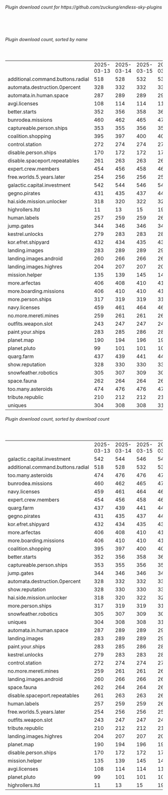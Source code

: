 <h6>Plugin download count for https://github.com/zuckung/endless-sky-plugins</h6><br>
<br>
<h6>Plugin download count, sorted by name</h6><sub><sup><br>
<table>
	<tr>
		<td></td>
		<td>2025-03-13</td>
		<td>2025-03-14</td>
		<td>2025-03-15</td>
		<td>2025-03-16</td>
		<td>2025-03-17</td>
		<td>2025-03-18</td>
		<td>2025-03-19</td>
		<td>today +</td>
	</tr>
	<tr>
		<td>additional.command.buttons.radial</td>
		<td>518</td>
		<td>528</td>
		<td>532</td>
		<td>536</td>
		<td>544</td>
		<td>547</td>
		<td>551</td>
		<td>+ 4</td>
	</tr>
	<tr>
		<td>automata.destruction.0percent</td>
		<td>328</td>
		<td>332</td>
		<td>332</td>
		<td>336</td>
		<td>342</td>
		<td>342</td>
		<td>347</td>
		<td>+ 5</td>
	</tr>
	<tr>
		<td>automata.in.human.space</td>
		<td>287</td>
		<td>289</td>
		<td>289</td>
		<td>291</td>
		<td>297</td>
		<td>297</td>
		<td>297</td>
		<td></td>
	</tr>
	<tr>
		<td>avgi.licenses</td>
		<td>108</td>
		<td>114</td>
		<td>114</td>
		<td>118</td>
		<td>124</td>
		<td>126</td>
		<td>126</td>
		<td></td>
	</tr>
	<tr>
		<td>better.starts</td>
		<td>352</td>
		<td>356</td>
		<td>358</td>
		<td>361</td>
		<td>365</td>
		<td>365</td>
		<td>365</td>
		<td></td>
	</tr>
	<tr>
		<td>bunrodea.missions</td>
		<td>460</td>
		<td>462</td>
		<td>465</td>
		<td>472</td>
		<td>476</td>
		<td>476</td>
		<td>476</td>
		<td></td>
	</tr>
	<tr>
		<td>captureable.person.ships</td>
		<td>353</td>
		<td>355</td>
		<td>356</td>
		<td>358</td>
		<td>364</td>
		<td>364</td>
		<td>364</td>
		<td></td>
	</tr>
	<tr>
		<td>coalition.shopping</td>
		<td>395</td>
		<td>397</td>
		<td>400</td>
		<td>402</td>
		<td>404</td>
		<td>404</td>
		<td>404</td>
		<td></td>
	</tr>
	<tr>
		<td>control.station</td>
		<td>272</td>
		<td>274</td>
		<td>274</td>
		<td>274</td>
		<td>274</td>
		<td>274</td>
		<td>274</td>
		<td></td>
	</tr>
	<tr>
		<td>disable.person.ships</td>
		<td>170</td>
		<td>172</td>
		<td>172</td>
		<td>172</td>
		<td>172</td>
		<td>172</td>
		<td>172</td>
		<td></td>
	</tr>
	<tr>
		<td>disable.spaceport.repeatables</td>
		<td>261</td>
		<td>263</td>
		<td>263</td>
		<td>265</td>
		<td>265</td>
		<td>265</td>
		<td>265</td>
		<td></td>
	</tr>
	<tr>
		<td>expert.crew.members</td>
		<td>454</td>
		<td>456</td>
		<td>458</td>
		<td>463</td>
		<td>465</td>
		<td>465</td>
		<td>467</td>
		<td>+ 2</td>
	</tr>
	<tr>
		<td>free.worlds.5.years.later</td>
		<td>254</td>
		<td>256</td>
		<td>256</td>
		<td>256</td>
		<td>256</td>
		<td>256</td>
		<td>256</td>
		<td></td>
	</tr>
	<tr>
		<td>galactic.capital.investment</td>
		<td>542</td>
		<td>544</td>
		<td>546</td>
		<td>548</td>
		<td>554</td>
		<td>558</td>
		<td>560</td>
		<td>+ 2</td>
	</tr>
	<tr>
		<td>gegno.pirates</td>
		<td>431</td>
		<td>435</td>
		<td>437</td>
		<td>443</td>
		<td>447</td>
		<td>447</td>
		<td>447</td>
		<td></td>
	</tr>
	<tr>
		<td>hai.side.mission.unlocker</td>
		<td>318</td>
		<td>320</td>
		<td>322</td>
		<td>326</td>
		<td>328</td>
		<td>328</td>
		<td>328</td>
		<td></td>
	</tr>
	<tr>
		<td>highrollers.ltd</td>
		<td>11</td>
		<td>13</td>
		<td>15</td>
		<td>19</td>
		<td>19</td>
		<td>19</td>
		<td>19</td>
		<td></td>
	</tr>
	<tr>
		<td>human.labels</td>
		<td>257</td>
		<td>259</td>
		<td>259</td>
		<td>261</td>
		<td>263</td>
		<td>263</td>
		<td>263</td>
		<td></td>
	</tr>
	<tr>
		<td>jump.gates</td>
		<td>344</td>
		<td>346</td>
		<td>346</td>
		<td>346</td>
		<td>352</td>
		<td>352</td>
		<td>352</td>
		<td></td>
	</tr>
	<tr>
		<td>kestrel.unlocks</td>
		<td>279</td>
		<td>283</td>
		<td>283</td>
		<td>283</td>
		<td>287</td>
		<td>287</td>
		<td>287</td>
		<td></td>
	</tr>
	<tr>
		<td>kor.efret.shipyard</td>
		<td>432</td>
		<td>434</td>
		<td>435</td>
		<td>437</td>
		<td>441</td>
		<td>443</td>
		<td>445</td>
		<td>+ 2</td>
	</tr>
	<tr>
		<td>landing.images</td>
		<td>283</td>
		<td>289</td>
		<td>289</td>
		<td>291</td>
		<td>293</td>
		<td>293</td>
		<td>293</td>
		<td></td>
	</tr>
	<tr>
		<td>landing.images.android</td>
		<td>260</td>
		<td>266</td>
		<td>266</td>
		<td>266</td>
		<td>268</td>
		<td>268</td>
		<td>268</td>
		<td></td>
	</tr>
	<tr>
		<td>landing.images.highres</td>
		<td>204</td>
		<td>207</td>
		<td>207</td>
		<td>207</td>
		<td>207</td>
		<td>209</td>
		<td>209</td>
		<td></td>
	</tr>
	<tr>
		<td>mission.helper</td>
		<td>135</td>
		<td>139</td>
		<td>145</td>
		<td>147</td>
		<td>149</td>
		<td>149</td>
		<td>149</td>
		<td></td>
	</tr>
	<tr>
		<td>more.arfectas</td>
		<td>406</td>
		<td>408</td>
		<td>410</td>
		<td>410</td>
		<td>414</td>
		<td>417</td>
		<td>419</td>
		<td>+ 2</td>
	</tr>
	<tr>
		<td>more.boarding.missions</td>
		<td>406</td>
		<td>410</td>
		<td>410</td>
		<td>410</td>
		<td>414</td>
		<td>414</td>
		<td>416</td>
		<td>+ 2</td>
	</tr>
	<tr>
		<td>more.person.ships</td>
		<td>317</td>
		<td>319</td>
		<td>319</td>
		<td>319</td>
		<td>321</td>
		<td>321</td>
		<td>323</td>
		<td>+ 2</td>
	</tr>
	<tr>
		<td>navy.licenses</td>
		<td>459</td>
		<td>461</td>
		<td>464</td>
		<td>466</td>
		<td>468</td>
		<td>468</td>
		<td>468</td>
		<td></td>
	</tr>
	<tr>
		<td>no.more.mereti.mines</td>
		<td>259</td>
		<td>261</td>
		<td>261</td>
		<td>263</td>
		<td>267</td>
		<td>267</td>
		<td>271</td>
		<td>+ 4</td>
	</tr>
	<tr>
		<td>outfits.weapon.slot</td>
		<td>243</td>
		<td>247</td>
		<td>247</td>
		<td>249</td>
		<td>251</td>
		<td>251</td>
		<td>251</td>
		<td></td>
	</tr>
	<tr>
		<td>paint.your.ships</td>
		<td>283</td>
		<td>285</td>
		<td>286</td>
		<td>286</td>
		<td>290</td>
		<td>292</td>
		<td>292</td>
		<td></td>
	</tr>
	<tr>
		<td>planet.map</td>
		<td>190</td>
		<td>194</td>
		<td>196</td>
		<td>196</td>
		<td>198</td>
		<td>198</td>
		<td>198</td>
		<td></td>
	</tr>
	<tr>
		<td>planet.pluto</td>
		<td>99</td>
		<td>101</td>
		<td>101</td>
		<td>101</td>
		<td>103</td>
		<td>103</td>
		<td>103</td>
		<td></td>
	</tr>
	<tr>
		<td>quarg.farm</td>
		<td>437</td>
		<td>439</td>
		<td>441</td>
		<td>443</td>
		<td>449</td>
		<td>449</td>
		<td>449</td>
		<td></td>
	</tr>
	<tr>
		<td>show.reputation</td>
		<td>328</td>
		<td>330</td>
		<td>330</td>
		<td>332</td>
		<td>334</td>
		<td>334</td>
		<td>334</td>
		<td></td>
	</tr>
	<tr>
		<td>snowfeather.robotics</td>
		<td>305</td>
		<td>307</td>
		<td>309</td>
		<td>309</td>
		<td>313</td>
		<td>313</td>
		<td>313</td>
		<td></td>
	</tr>
	<tr>
		<td>space.fauna</td>
		<td>262</td>
		<td>264</td>
		<td>264</td>
		<td>264</td>
		<td>266</td>
		<td>266</td>
		<td>266</td>
		<td></td>
	</tr>
	<tr>
		<td>too.many.asteroids</td>
		<td>474</td>
		<td>476</td>
		<td>476</td>
		<td>478</td>
		<td>487</td>
		<td>487</td>
		<td>487</td>
		<td></td>
	</tr>
	<tr>
		<td>tribute.republic</td>
		<td>210</td>
		<td>212</td>
		<td>212</td>
		<td>212</td>
		<td>214</td>
		<td>214</td>
		<td>214</td>
		<td></td>
	</tr>
	<tr>
		<td>uniques</td>
		<td>304</td>
		<td>308</td>
		<td>308</td>
		<td>310</td>
		<td>312</td>
		<td>312</td>
		<td>312</td>
		<td></td>
	</tr>
</table>
</sub></sup>
<h6>Plugin download count, sorted by download count</h6><sub><sup><br>
<table>
	<tr>
		<td></td>
		<td>2025-03-13</td>
		<td>2025-03-14</td>
		<td>2025-03-15</td>
		<td>2025-03-16</td>
		<td>2025-03-17</td>
		<td>2025-03-18</td>
		<td>2025-03-19</td>
		<td>today +</td>
	</tr>
	<tr>
		<td>galactic.capital.investment</td>
		<td>542</td>
		<td>544</td>
		<td>546</td>
		<td>548</td>
		<td>554</td>
		<td>558</td>
		<td>560</td>
		<td>+ 2</td>
	</tr>
	<tr>
		<td>additional.command.buttons.radial</td>
		<td>518</td>
		<td>528</td>
		<td>532</td>
		<td>536</td>
		<td>544</td>
		<td>547</td>
		<td>551</td>
		<td>+ 4</td>
	</tr>
	<tr>
		<td>too.many.asteroids</td>
		<td>474</td>
		<td>476</td>
		<td>476</td>
		<td>478</td>
		<td>487</td>
		<td>487</td>
		<td>487</td>
		<td></td>
	</tr>
	<tr>
		<td>bunrodea.missions</td>
		<td>460</td>
		<td>462</td>
		<td>465</td>
		<td>472</td>
		<td>476</td>
		<td>476</td>
		<td>476</td>
		<td></td>
	</tr>
	<tr>
		<td>navy.licenses</td>
		<td>459</td>
		<td>461</td>
		<td>464</td>
		<td>466</td>
		<td>468</td>
		<td>468</td>
		<td>468</td>
		<td></td>
	</tr>
	<tr>
		<td>expert.crew.members</td>
		<td>454</td>
		<td>456</td>
		<td>458</td>
		<td>463</td>
		<td>465</td>
		<td>465</td>
		<td>467</td>
		<td>+ 2</td>
	</tr>
	<tr>
		<td>quarg.farm</td>
		<td>437</td>
		<td>439</td>
		<td>441</td>
		<td>443</td>
		<td>449</td>
		<td>449</td>
		<td>449</td>
		<td></td>
	</tr>
	<tr>
		<td>gegno.pirates</td>
		<td>431</td>
		<td>435</td>
		<td>437</td>
		<td>443</td>
		<td>447</td>
		<td>447</td>
		<td>447</td>
		<td></td>
	</tr>
	<tr>
		<td>kor.efret.shipyard</td>
		<td>432</td>
		<td>434</td>
		<td>435</td>
		<td>437</td>
		<td>441</td>
		<td>443</td>
		<td>445</td>
		<td>+ 2</td>
	</tr>
	<tr>
		<td>more.arfectas</td>
		<td>406</td>
		<td>408</td>
		<td>410</td>
		<td>410</td>
		<td>414</td>
		<td>417</td>
		<td>419</td>
		<td>+ 2</td>
	</tr>
	<tr>
		<td>more.boarding.missions</td>
		<td>406</td>
		<td>410</td>
		<td>410</td>
		<td>410</td>
		<td>414</td>
		<td>414</td>
		<td>416</td>
		<td>+ 2</td>
	</tr>
	<tr>
		<td>coalition.shopping</td>
		<td>395</td>
		<td>397</td>
		<td>400</td>
		<td>402</td>
		<td>404</td>
		<td>404</td>
		<td>404</td>
		<td></td>
	</tr>
	<tr>
		<td>better.starts</td>
		<td>352</td>
		<td>356</td>
		<td>358</td>
		<td>361</td>
		<td>365</td>
		<td>365</td>
		<td>365</td>
		<td></td>
	</tr>
	<tr>
		<td>captureable.person.ships</td>
		<td>353</td>
		<td>355</td>
		<td>356</td>
		<td>358</td>
		<td>364</td>
		<td>364</td>
		<td>364</td>
		<td></td>
	</tr>
	<tr>
		<td>jump.gates</td>
		<td>344</td>
		<td>346</td>
		<td>346</td>
		<td>346</td>
		<td>352</td>
		<td>352</td>
		<td>352</td>
		<td></td>
	</tr>
	<tr>
		<td>automata.destruction.0percent</td>
		<td>328</td>
		<td>332</td>
		<td>332</td>
		<td>336</td>
		<td>342</td>
		<td>342</td>
		<td>347</td>
		<td>+ 5</td>
	</tr>
	<tr>
		<td>show.reputation</td>
		<td>328</td>
		<td>330</td>
		<td>330</td>
		<td>332</td>
		<td>334</td>
		<td>334</td>
		<td>334</td>
		<td></td>
	</tr>
	<tr>
		<td>hai.side.mission.unlocker</td>
		<td>318</td>
		<td>320</td>
		<td>322</td>
		<td>326</td>
		<td>328</td>
		<td>328</td>
		<td>328</td>
		<td></td>
	</tr>
	<tr>
		<td>more.person.ships</td>
		<td>317</td>
		<td>319</td>
		<td>319</td>
		<td>319</td>
		<td>321</td>
		<td>321</td>
		<td>323</td>
		<td>+ 2</td>
	</tr>
	<tr>
		<td>snowfeather.robotics</td>
		<td>305</td>
		<td>307</td>
		<td>309</td>
		<td>309</td>
		<td>313</td>
		<td>313</td>
		<td>313</td>
		<td></td>
	</tr>
	<tr>
		<td>uniques</td>
		<td>304</td>
		<td>308</td>
		<td>308</td>
		<td>310</td>
		<td>312</td>
		<td>312</td>
		<td>312</td>
		<td></td>
	</tr>
	<tr>
		<td>automata.in.human.space</td>
		<td>287</td>
		<td>289</td>
		<td>289</td>
		<td>291</td>
		<td>297</td>
		<td>297</td>
		<td>297</td>
		<td></td>
	</tr>
	<tr>
		<td>landing.images</td>
		<td>283</td>
		<td>289</td>
		<td>289</td>
		<td>291</td>
		<td>293</td>
		<td>293</td>
		<td>293</td>
		<td></td>
	</tr>
	<tr>
		<td>paint.your.ships</td>
		<td>283</td>
		<td>285</td>
		<td>286</td>
		<td>286</td>
		<td>290</td>
		<td>292</td>
		<td>292</td>
		<td></td>
	</tr>
	<tr>
		<td>kestrel.unlocks</td>
		<td>279</td>
		<td>283</td>
		<td>283</td>
		<td>283</td>
		<td>287</td>
		<td>287</td>
		<td>287</td>
		<td></td>
	</tr>
	<tr>
		<td>control.station</td>
		<td>272</td>
		<td>274</td>
		<td>274</td>
		<td>274</td>
		<td>274</td>
		<td>274</td>
		<td>274</td>
		<td></td>
	</tr>
	<tr>
		<td>no.more.mereti.mines</td>
		<td>259</td>
		<td>261</td>
		<td>261</td>
		<td>263</td>
		<td>267</td>
		<td>267</td>
		<td>271</td>
		<td>+ 4</td>
	</tr>
	<tr>
		<td>landing.images.android</td>
		<td>260</td>
		<td>266</td>
		<td>266</td>
		<td>266</td>
		<td>268</td>
		<td>268</td>
		<td>268</td>
		<td></td>
	</tr>
	<tr>
		<td>space.fauna</td>
		<td>262</td>
		<td>264</td>
		<td>264</td>
		<td>264</td>
		<td>266</td>
		<td>266</td>
		<td>266</td>
		<td></td>
	</tr>
	<tr>
		<td>disable.spaceport.repeatables</td>
		<td>261</td>
		<td>263</td>
		<td>263</td>
		<td>265</td>
		<td>265</td>
		<td>265</td>
		<td>265</td>
		<td></td>
	</tr>
	<tr>
		<td>human.labels</td>
		<td>257</td>
		<td>259</td>
		<td>259</td>
		<td>261</td>
		<td>263</td>
		<td>263</td>
		<td>263</td>
		<td></td>
	</tr>
	<tr>
		<td>free.worlds.5.years.later</td>
		<td>254</td>
		<td>256</td>
		<td>256</td>
		<td>256</td>
		<td>256</td>
		<td>256</td>
		<td>256</td>
		<td></td>
	</tr>
	<tr>
		<td>outfits.weapon.slot</td>
		<td>243</td>
		<td>247</td>
		<td>247</td>
		<td>249</td>
		<td>251</td>
		<td>251</td>
		<td>251</td>
		<td></td>
	</tr>
	<tr>
		<td>tribute.republic</td>
		<td>210</td>
		<td>212</td>
		<td>212</td>
		<td>212</td>
		<td>214</td>
		<td>214</td>
		<td>214</td>
		<td></td>
	</tr>
	<tr>
		<td>landing.images.highres</td>
		<td>204</td>
		<td>207</td>
		<td>207</td>
		<td>207</td>
		<td>207</td>
		<td>209</td>
		<td>209</td>
		<td></td>
	</tr>
	<tr>
		<td>planet.map</td>
		<td>190</td>
		<td>194</td>
		<td>196</td>
		<td>196</td>
		<td>198</td>
		<td>198</td>
		<td>198</td>
		<td></td>
	</tr>
	<tr>
		<td>disable.person.ships</td>
		<td>170</td>
		<td>172</td>
		<td>172</td>
		<td>172</td>
		<td>172</td>
		<td>172</td>
		<td>172</td>
		<td></td>
	</tr>
	<tr>
		<td>mission.helper</td>
		<td>135</td>
		<td>139</td>
		<td>145</td>
		<td>147</td>
		<td>149</td>
		<td>149</td>
		<td>149</td>
		<td></td>
	</tr>
	<tr>
		<td>avgi.licenses</td>
		<td>108</td>
		<td>114</td>
		<td>114</td>
		<td>118</td>
		<td>124</td>
		<td>126</td>
		<td>126</td>
		<td></td>
	</tr>
	<tr>
		<td>planet.pluto</td>
		<td>99</td>
		<td>101</td>
		<td>101</td>
		<td>101</td>
		<td>103</td>
		<td>103</td>
		<td>103</td>
		<td></td>
	</tr>
	<tr>
		<td>highrollers.ltd</td>
		<td>11</td>
		<td>13</td>
		<td>15</td>
		<td>19</td>
		<td>19</td>
		<td>19</td>
		<td>19</td>
		<td></td>
	</tr>
</table>
</sub></sup>
